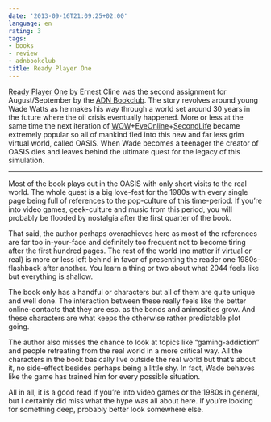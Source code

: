 ```yaml
---
date: '2013-09-16T21:09:25+02:00'
language: en
rating: 3
tags:
- books
- review
- adnbookclub
title: Ready Player One
---
```



[Ready Player One][rp1] by Ernest Cline was the second assignment for August/September by the [ADN Bookclub][bc]. The story revolves around young Wade Watts as he makes his way through a world set around 30 years in the future where the oil crisis eventually happened. More or less at the same time the next iteration of [WOW][]+[EveOnline][]+[SecondLife][] became extremely popular so all of mankind fled into this new and far less grim virtual world, called OASIS. When Wade becomes a teenager the creator of OASIS dies and leaves behind the ultimate quest for the legacy of this simulation.

-----------------

Most of the book plays out in the OASIS with only short visits to the real world. The whole quest is a big love-fest for the 1980s with every single page being full of references to the pop-culture of this time-period. If you’re into video games, geek-culture and music from this period, you will probably be flooded by nostalgia after the first quarter of the book.

That said, the author perhaps overachieves here as most of the references are far too in-your-face and definitely too frequent not to become tiring after the first hundred pages. The rest of the world (no matter if virtual or real) is more or less left behind in favor of presenting the reader one 1980s-flashback after another. You learn a thing or two about what 2044 feels like but everything is shallow.

The book only has a handful or characters but all of them are quite unique and well done. The interaction between these really feels like the better online-contacts that they are esp. as the bonds and animosities grow. And these characters are what keeps the otherwise rather predictable plot going. 

The author also misses the chance to look at topics like “gaming-addiction” and people retreating from the real world in a more critical way. All the characters in the book basically live outside the real world but that’s about it, no side-effect besides perhaps being a little shy. In fact, Wade behaves like the game has trained him for every possible situation.

All in all, it is a good read if you’re into video games or the 1980s in general, but I certainly did miss what the hype was all about here. If you’re looking for something deep, probably better look somewhere else.

[rp1]: http://readyplayerone.com/
[wow]: http://eu.battle.net/wow/‎
[eveonline]: http://www.eveonline.com/
[secondlife]: http://secondlife.com/
[bc]: http://adnbookclub.com/
